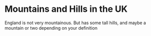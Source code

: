 Mountains and Hills in the UK
===================
England is not very mountainous.
But has some tall hills, and maybe a mountain or two depending on your definition